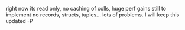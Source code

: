 right now its read only, no caching of colls, huge perf gains still to implement no records, structs, tuples... lots of problems. I will keep this updated -P